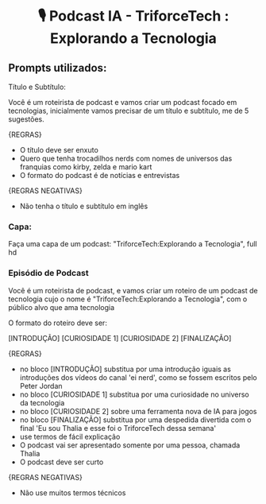 <h1 align=center>🎙️ Podcast IA - TriforceTech : Explorando a Tecnologia</h1> 

## Prompts utilizados:

Título e Subtítulo:

Você é um roteirista de podcast e vamos criar um podcast focado em tecnologias, inicialmente vamos precisar de um título e subtítulo, me de 5 sugestões.

{REGRAS}
- O título deve ser enxuto
- Quero que tenha trocadilhos nerds com nomes de universos das franquias como kirby, zelda e mario kart
- O formato do podcast é de notícias e entrevistas

{REGRAS NEGATIVAS}
- Não tenha o título e subtítulo em inglês

### Capa: 
Faça uma capa de um podcast: "TriforceTech:Explorando a Tecnologia", full hd

### Episódio de Podcast
Você é um roteirista de podcast, e vamos criar um  roteiro de um podcast de tecnologia cujo o nome é "TriforceTech:Explorando a Tecnologia", com o público alvo que ama tecnologia

O formato do roteiro deve ser:

[INTRODUÇÃO]
[CURIOSIDADE 1]
[CURIOSIDADE 2]
[FINALIZAÇÃO]

{REGRAS}
- no bloco [INTRODUÇÃO] substitua por uma introdução iguais as introduções dos vídeos do canal 'ei nerd', como se fossem escritos pelo Peter Jordan
- no bloco [CURIOSIDADE 1] substitua por uma curiosidade no universo da tecnologia
- no bloco [CURIOSIDADE 2] sobre uma ferramenta nova de IA para jogos
- no bloco [FINALIZAÇÃO] substitua por uma despedida divertida com o final 'Eu sou Thalia e esse foi o TriforceTech dessa semana'
- use termos de fácil explicação
- O podcast vai ser apresentado somente por uma pessoa, chamada Thalia
- O podcast deve ser curto

{REGRAS NEGATIVAS}
- Não use muitos termos técnicos
